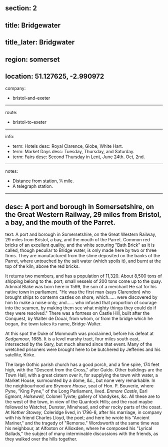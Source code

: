 section: 2
----
title: Bridgewater
----
title_later: Bridgwater
----
region: somerset
----
location: 51.127625, -2.990972
----
company:
- bristol-and-exeter
----
route:
- bristol-to-exeter
----
info:
- term: Hotels
  desc: Royal Clarence, Globe, White Hart.
- term: Market Days
  desc: Tuesday, Thursday, and Saturday.
- term: Fairs
  desc: Second Thursday in Lent, June 24th. Oct, 2nd.
----
notes:
- Distance from station, ¼ mile.
- A telegraph station.
----
desc: A port and borough in Somersetshire, on the Great Western Railway, 29 miles from Bristol, a bay, and the mouth of the Parret.
----
text: A port and borough in Somersetshire, on the Great Western Railway, 29 miles from Bristol, a bay, and the mouth of the Parret. Common red bricks of an excellent quality, and the white scouring "Bath Brick" as it is called, though peculiar to Bridge water, is only made here by two or three firms. They are manufactured from the slime deposited on the banks of the Parret, where untouched by the salt water (which spoils it), and burnt at the top of the kiln, above the red bricks.

It returns two members, and has a population of 11,320. About 8,500  tons of shipping belong to the. port; small vessels of 200 tons come up to the quay. Admiral Blake was born here in 1599, the son of a merchant He sat for his native town in parliament. "He was the first man (says Clarendon) who brought ships to contemn castles on shore, which...... were discovered by him to make a noise only; and...... who infused that proportion of courage into the seamen, by making them see what mighty things they could do if they were resolved." There was a fortress on Castle Hill, built after the Conquest, by Walter de Douai, from whom, or from the bridge which he began, the town takes its name, Bridge-Walter.

At this spot the Duke of Monmouth was proclaimed, before his defeat at *Sedgemoor*, 1685. It is a level marshy tract, four miles south east, intersected by the Gary, but much altered since that event. Many of the wretched prisoners were brought here to be butchered by Jefferies and his satellite, Kirke.

The large Gothic parish church has a good porch, and a fine spire, 174 feet high, with the "Descent from the Cross," after Guido. Other buildings are the Town Hall, with a great cistern over it, for supplying the town with water, a Market House, surmounted by a dome, &c., but none very remarkable. In the neighbourhood are *Brymore House*, seat of Hon. P. Bouverie, where Pyne, "King Pyne," of the Long Parliament, lived. *Enmore Castle*, Earl Egmont, *Halsewell*, Colonel Tyivte; gallery of Vandykes, &c. All these are to the west of the town, in view of the Quantock Hills; and the road maybe followed to Watchet, Dunster, Minehead, and other rocky parts of the coast. At *Nether Stowey*, Coleridge lived, in 1796-8, after his marriage, in company with his friend Charles Lloyd, the poet; and here he wrote his "Ancient Mariner," and the tragedy of "Remorse." Wordsworth at the same time was his neighbour, at Alfoxton or Allioxden, where he composed his "Lyrical Ballads," the subject of many interminable discussions with the friends, as they walked over the hills together.
